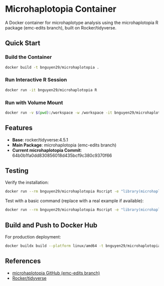 
# Microhaplotopia Container

A Docker container for microhaplotype analysis using the microhaplotopia R package (emc-edits branch), built on Rocker/tidyverse.

## Quick Start

### Build the Container
```bash
docker build -t bnguyen29/microhaplotopia .
```

### Run Interactive R Session
```bash
docker run -it bnguyen29/microhaplotopia R
```

### Run with Volume Mount
```bash
docker run -v $(pwd):/workspace -w /workspace -it bnguyen29/microhaplotopia R
```

## Features

- **Base**: rocker/tidyverse:4.5.1
- **Main Package**: microhaplotopia (emc-edits branch)
- **Current microhaplotopia Commit**: 64b0b1fa0dd830856018d435bcf9c380c9370f66


## Testing

Verify the installation:
```bash
docker run --rm bnguyen29/microhaplotopia Rscript -e "library(microhaplotopia); packageVersion('microhaplotopia')"
```

Test with a basic command (replace with a real example if available):
```bash
docker run --rm bnguyen29/microhaplotopia Rscript -e "library(microhaplotopia); ?microhaplotopia"
```

## Build and Push to Docker Hub

For production deployment:
```bash
docker buildx build --platform linux/amd64 -t bnguyen29/microhaplotopia:latest --push .
```

## References

- [microhaplotopia GitHub (emc-edits branch)](https://github.com/eriqande/microhaplotopia/tree/emc-edits)
- [Rocker/tidyverse](https://hub.docker.com/r/rocker/tidyverse)
